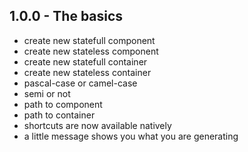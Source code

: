 ## 1.0.0 - The basics
* create new statefull component
* create new stateless component
* create new statefull container
* create new stateless container
* pascal-case or camel-case
* semi or not
* path to component
* path to container
* shortcuts are now available natively
* a little message shows you what you are generating
